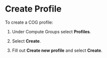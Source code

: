 # Create Profile
[#xtc1631635765911]: #xtc1631635765911

To create a COG profile:

1.  Under Compute Groups select **Profiles**.

1.  Select **Create**.

1.  Fill out **Create new profile** and select **Create**.


